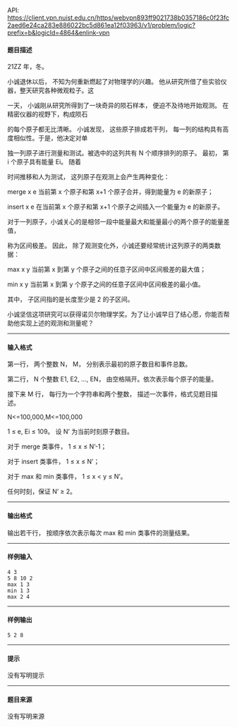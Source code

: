 API: https://client.vpn.nuist.edu.cn/https/webvpn893ff9021738b0357186c0f23fc2aed6e24ca283e886022bc5d861ea12f03963/v1/problem/logic?prefix=b&logicId=4864&enlink-vpn

#### 题目描述

21ZZ 年，冬。

小诚退休以后， 不知为何重新燃起了对物理学的兴趣。 他从研究所借了些实验仪器，整天研究各种微观粒子。这

一天， 小诚刚从研究所得到了一块奇异的陨石样本， 便迫不及待地开始观测。 在精密仪器的视野下，构成陨石

的每个原子都无比清晰。 小诚发现， 这些原子排成若干列， 每一列的结构具有高度相似性。于是，他决定对单

独一列原子进行测量和测试。被选中的这列共有 N 个顺序排列的原子。 最初， 第 i 个原子具有能量 Ei。 随着

时间推移和人为测试， 这列原子在观测上会产生两种变化：

merge x e 当前第 x 个原子和第 x+1 个原子合并，得到能量为 e 的新原子；

insert x e 在当前第 x 个原子和第 x+1 个原子之间插入一个能量为 e 的新原子。

对于一列原子，小诚关心的是相邻一段中能量最大和能量最小的两个原子的能量差值，

称为区间极差。 因此， 除了观测变化外，小诚还要经常统计这列原子的两类数据：

max x y 当前第 x 到第 y 个原子之间的任意子区间中区间极差的最大值；

min x y 当前第 x 到第 y 个原子之间的任意子区间中区间极差的最小值。

其中， 子区间指的是长度至少是 2 的子区间。

小诚坚信这项研究可以获得诺贝尔物理学奖。为了让小诚早日了结心愿，你能否帮助他实现上述的观测和测量呢？

---

#### 输入格式

第一行， 两个整数 N， M， 分别表示最初的原子数目和事件总数。

第二行， N 个整数 E1, E2, …, EN， 由空格隔开。依次表示每个原子的能量。

接下来 M 行， 每行为一个字符串和两个整数， 描述一次事件，格式见题目描述。

N<=100,000,M<=100,000

1 ≤ e, Ei ≤ 109。 设 N’ 为当前时刻原子数目。

对于 merge 类事件， 1 ≤ x ≤ N’-1；

对于 insert 类事件， 1 ≤ x ≤ N’；

对于 max 和 min 类事件， 1 ≤ x < y ≤ N’。

任何时刻，保证 N’ ≥ 2。

---

#### 输出格式

输出若干行， 按顺序依次表示每次 max 和 min 类事件的测量结果。

---

#### 样例输入
```
4 3
5 8 10 2
max 1 3
min 1 3
max 2 4

```

---

#### 样例输出
```
5 2 8
```

---

#### 提示

没有写明提示

---

#### 题目来源

没有写明来源